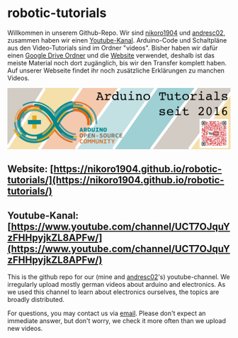 # robotic-tutorials

Willkommen in unserem Github-Repo. Wir sind [nikoro1904](https://github.com/nikoro1904) und [andresc02](https://github.com/andresc02), zusammen haben wir einen [Youtube-Kanal](https://www.youtube.com/c/RoboticTutorials).
Arduino-Code und Schaltpläne aus den Video-Tutorials sind im Ordner "videos". 
Bisher haben wir dafür einen [Google Drive Ordner](https://drive.google.com/drive/folders/0B6KgEq0q0d9uQWlEeUJCLUwwQVE?resourcekey=0-bZOZcw61wrdGIlWzsF2kTg) und die  [Website](https://nikoro1904.github.io/robotic-tutorials/) verwendet, deshalb ist das meiste Material noch dort zugänglich, bis wir den Transfer komplett haben.
Auf unserer Webseite findet ihr noch zusätzliche Erklärungen zu manchen Videos.

![yt_banner](docs/assets/media/marketing/website_banner.jpeg)

## Website: [https://nikoro1904.github.io/robotic-tutorials/](https://nikoro1904.github.io/robotic-tutorials/)

## Youtube-Kanal: [https://www.youtube.com/channel/UCT7OJquYzFHHpyjkZL8APFw/](https://www.youtube.com/channel/UCT7OJquYzFHHpyjkZL8APFw/)

This is the github repo for our (mine and [andresc02](https://github.com/andresc02])'s) youtube-channel. We irregularly upload mostly german videos about arduino and electronics. As we used this channel to learn about electronics ourselves, the topics are broadly distributed.

For questions, you may contact us via [email](mailto:roboter.tutorials.german@gmail.com). Please don't expect an immediate answer, but don't worry, we check it more often than we upload new videos.
